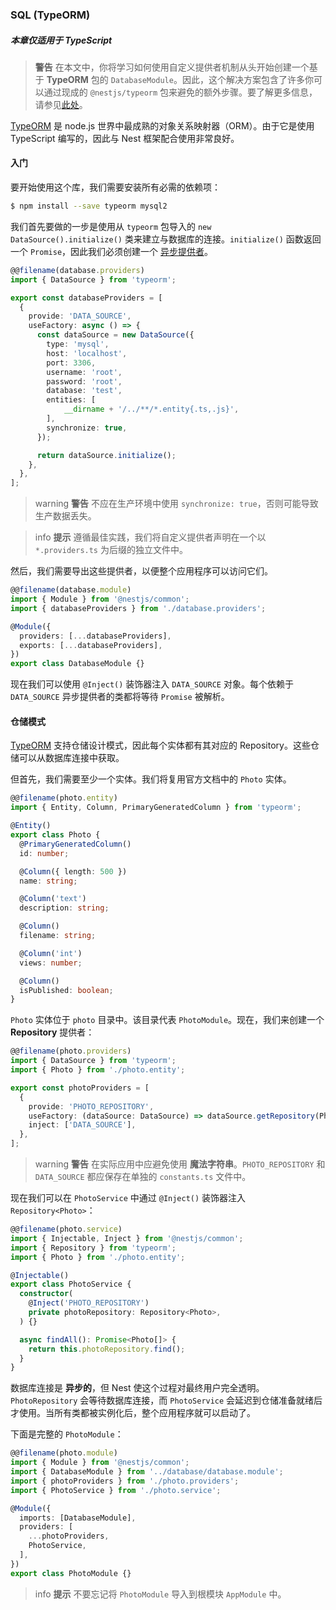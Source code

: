 ### SQL (TypeORM)

##### 本章仅适用于 TypeScript

> **警告** 在本文中，你将学习如何使用自定义提供者机制从头开始创建一个基于 **TypeORM** 包的 `DatabaseModule`。因此，这个解决方案包含了许多你可以通过现成的 `@nestjs/typeorm` 包来避免的额外步骤。要了解更多信息，请参见[此处](/techniques/sql)。

[TypeORM](https://github.com/typeorm/typeorm) 是 node.js 世界中最成熟的对象关系映射器（ORM）。由于它是使用 TypeScript 编写的，因此与 Nest 框架配合使用非常良好。

#### 入门

要开始使用这个库，我们需要安装所有必需的依赖项：

```bash
$ npm install --save typeorm mysql2
```

我们首先要做的一步是使用从 `typeorm` 包导入的 `new DataSource().initialize()` 类来建立与数据库的连接。`initialize()` 函数返回一个 `Promise`，因此我们必须创建一个 [异步提供者](/fundamentals/async-components)。

```typescript
@@filename(database.providers)
import { DataSource } from 'typeorm';

export const databaseProviders = [
  {
    provide: 'DATA_SOURCE',
    useFactory: async () => {
      const dataSource = new DataSource({
        type: 'mysql',
        host: 'localhost',
        port: 3306,
        username: 'root',
        password: 'root',
        database: 'test',
        entities: [
            __dirname + '/../**/*.entity{.ts,.js}',
        ],
        synchronize: true,
      });

      return dataSource.initialize();
    },
  },
];
```

> warning **警告** 不应在生产环境中使用 `synchronize: true`，否则可能导致生产数据丢失。

> info **提示** 遵循最佳实践，我们将自定义提供者声明在一个以 `*.providers.ts` 为后缀的独立文件中。

然后，我们需要导出这些提供者，以便整个应用程序可以访问它们。

```typescript
@@filename(database.module)
import { Module } from '@nestjs/common';
import { databaseProviders } from './database.providers';

@Module({
  providers: [...databaseProviders],
  exports: [...databaseProviders],
})
export class DatabaseModule {}
```

现在我们可以使用 `@Inject()` 装饰器注入 `DATA_SOURCE` 对象。每个依赖于 `DATA_SOURCE` 异步提供者的类都将等待 `Promise` 被解析。

#### 仓储模式

[TypeORM](https://github.com/typeorm/typeorm) 支持仓储设计模式，因此每个实体都有其对应的 Repository。这些仓储可以从数据库连接中获取。

但首先，我们需要至少一个实体。我们将复用官方文档中的 `Photo` 实体。

```typescript
@@filename(photo.entity)
import { Entity, Column, PrimaryGeneratedColumn } from 'typeorm';

@Entity()
export class Photo {
  @PrimaryGeneratedColumn()
  id: number;

  @Column({ length: 500 })
  name: string;

  @Column('text')
  description: string;

  @Column()
  filename: string;

  @Column('int')
  views: number;

  @Column()
  isPublished: boolean;
}
```

`Photo` 实体位于 `photo` 目录中。该目录代表 `PhotoModule`。现在，我们来创建一个 **Repository** 提供者：

```typescript
@@filename(photo.providers)
import { DataSource } from 'typeorm';
import { Photo } from './photo.entity';

export const photoProviders = [
  {
    provide: 'PHOTO_REPOSITORY',
    useFactory: (dataSource: DataSource) => dataSource.getRepository(Photo),
    inject: ['DATA_SOURCE'],
  },
];
```

> warning **警告** 在实际应用中应避免使用 **魔法字符串**。`PHOTO_REPOSITORY` 和 `DATA_SOURCE` 都应保存在单独的 `constants.ts` 文件中。

现在我们可以在 `PhotoService` 中通过 `@Inject()` 装饰器注入 `Repository<Photo>`：

```typescript
@@filename(photo.service)
import { Injectable, Inject } from '@nestjs/common';
import { Repository } from 'typeorm';
import { Photo } from './photo.entity';

@Injectable()
export class PhotoService {
  constructor(
    @Inject('PHOTO_REPOSITORY')
    private photoRepository: Repository<Photo>,
  ) {}

  async findAll(): Promise<Photo[]> {
    return this.photoRepository.find();
  }
}
```

数据库连接是 **异步的**，但 Nest 使这个过程对最终用户完全透明。`PhotoRepository` 会等待数据库连接，而 `PhotoService` 会延迟到仓储准备就绪后才使用。当所有类都被实例化后，整个应用程序就可以启动了。

下面是完整的 `PhotoModule`：

```typescript
@@filename(photo.module)
import { Module } from '@nestjs/common';
import { DatabaseModule } from '../database/database.module';
import { photoProviders } from './photo.providers';
import { PhotoService } from './photo.service';

@Module({
  imports: [DatabaseModule],
  providers: [
    ...photoProviders,
    PhotoService,
  ],
})
export class PhotoModule {}
```

> info **提示** 不要忘记将 `PhotoModule` 导入到根模块 `AppModule` 中。
